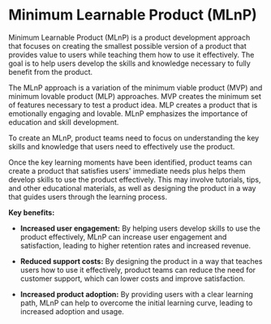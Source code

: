 # Minimum Learnable Product (MLnP)

Minimum Learnable Product (MLnP) is a product development approach that focuses on creating the smallest possible version of a product that provides value to users while teaching them how to use it effectively. The goal is to help users develop the skills and knowledge necessary to fully benefit from the product.

The MLnP approach is a variation of the minimum viable product (MVP) and minimum lovable product (MLP) approaches. MVP creates the minimum set of features necessary to test a product idea. MLP creates a product that is emotionally engaging and lovable. MLnP emphasizes the importance of education and skill development.

To create an MLnP, product teams need to focus on understanding the key skills and knowledge that users need to effectively use the product.

Once the key learning moments have been identified, product teams can create a product that satisfies users' immediate needs plus helps them develop skills to use the product effectively. This may involve tutorials, tips, and other educational materials, as well as designing the product in a way that guides users through the learning process.

**Key benefits:**

* **Increased user engagement:** By helping users develop skills to use the product effectively, MLnP can increase user engagement and satisfaction, leading to higher retention rates and increased revenue.

* **Reduced support costs:** By designing the product in a way that teaches users how to use it effectively, product teams can reduce the need for customer support, which can lower costs and improve satisfaction.

* **Increased product adoption:** By providing users with a clear learning path, MLnP can help to overcome the initial learning curve, leading to increased adoption and usage.
